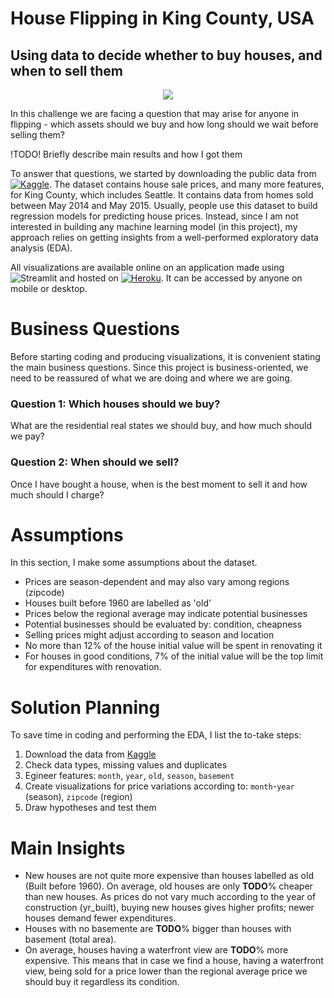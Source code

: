 # House Flipping in King County, USA
## Using data to decide whether to buy houses, and when to sell them

<p align="center">
  <img src="https://encrypted-tbn0.gstatic.com/images?q=tbn:ANd9GcRVwb8uOqxd9D_S0SJSo8cN3rGhRnUe1-yf_g&usqp=CAU"/>
</p>

In this challenge we are facing a question that may arise for anyone in flipping - 
which assets should we buy and how long should we wait before selling them?

!TODO! Briefly describe main results and how I got them

To answer that questions, we started by downloading the public data from [ ![Kaggle](https://img.shields.io/badge/Kaggle-20BEFF?style=for-the-badge&logo=Kaggle&logoColor=white)](https://www.kaggle.com/harlfoxem/housesalesprediction). The dataset contains house sale prices, and many more features, for King County, which includes Seattle. It contains data from homes sold between May 2014 and May 2015. Usually, people use this dataset to build regression models for predicting house prices. Instead, since I am not interested in building any machine learning model (in this project), my approach relies on getting insights from a well-performed exploratory data analysis (EDA).

All visualizations are available online on an application made using ![Streamlit](https://img.shields.io/badge/Streamlit-FF4B4B?style=for-the-badge&logo=Streamlit&logoColor=white) and hosted on [![Heroku](https://img.shields.io/badge/heroku-%23430098.svg?style=for-the-badge&logo=heroku&logoColor=white)](https://dashboard-kc-hdata-pa.herokuapp.com/). It can be accessed by anyone on mobile or desktop.

# Business Questions

Before starting coding and producing visualizations, it is convenient stating the main business questions. Since this project is business-oriented, we need to be reassured of what we are doing and where we are going.

### Question 1: Which houses should we buy?

What are the residential real states we should buy, and how much should we pay?

### Question 2: When should we sell?

Once I have bought a house, when is the best moment to sell it and how much should I charge?

# Assumptions

In this section, I make some assumptions about the dataset.
* Prices are season-dependent and may also vary among regions (zipcode)
* Houses built before 1960 are labelled as 'old'
* Prices below the regional average may indicate potential businesses
* Potential businesses should be evaluated by: condition, cheapness
* Selling prices might adjust according to season and location
* No more than 12% of the house initial value will be spent in renovating it
* For houses in good conditions, 7% of the initial value will be the top limit for expenditures with renovation.

# Solution Planning

To save time in coding and performing the EDA, I list the to-take steps:

1) Download the data from [Kaggle](https://www.kaggle.com/harlfoxem/housesalesprediction)
2) Check data types, missing values and duplicates
3) Egineer features: `month`, `year`, `old`, `season`, `basement`
4) Create visualizations for price variations according to: `month`-`year` (season), `zipcode` (region)
5) Draw hypotheses and test them

# Main Insights

* New houses are not quite more expensive than houses labelled as old (Built before 1960). On average, old houses are only **TODO**% cheaper than new houses. As prices do not vary much according to the year of construction (yr_built), buying new houses gives higher profits; newer houses demand fewer expenditures.
* Houses with no basemente are **TODO**% bigger than houses with basement (total area). 
* On average, houses having a waterfront view are **TODO**% more expensive. This means that in case we find a house, having a waterfront view, being sold for a price lower than the regional average price we should buy it regardless its condition. 

  

